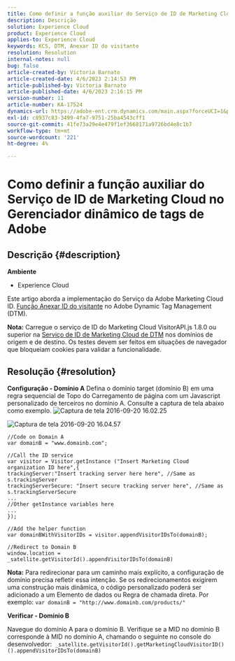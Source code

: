 ```yaml
---
title: Como definir a função auxiliar do Serviço de ID de Marketing Cloud no Gerenciador dinâmico de tags de Adobe
description: Descrição
solution: Experience Cloud
product: Experience Cloud
applies-to: Experience Cloud
keywords: KCS, DTM, Anexar ID do visitante
resolution: Resolution
internal-notes: null
bug: false
article-created-by: Victoria Barnato
article-created-date: 4/6/2023 2:14:53 PM
article-published-by: Victoria Barnato
article-published-date: 4/6/2023 2:16:15 PM
version-number: 11
article-number: KA-17524
dynamics-url: https://adobe-ent.crm.dynamics.com/main.aspx?forceUCI=1&pagetype=entityrecord&etn=knowledgearticle&id=7db5c361-85d4-ed11-a7c7-6045bd006295
exl-id: c8937c83-3499-4fa7-9751-25ba4543cff1
source-git-commit: 41fe73a29e4e479f1ef3668171a9726bd4e8c1b7
workflow-type: tm+mt
source-wordcount: '221'
ht-degree: 4%

---
```


# Como definir a função auxiliar do Serviço de ID de Marketing Cloud no Gerenciador dinâmico de tags de Adobe

## Descrição {#description}

<b>Ambiente</b>
- Experience Cloud


Este artigo aborda a implementação do Serviço da Adobe Marketing Cloud ID. [Função Anexar ID do visitante](https://experienceleague.adobe.com/docs/id-service/using/id-service-api/methods/appendvisitorid.html?lang=pt-BR) no Adobe Dynamic Tag Management (DTM).

<b>Nota:</b> Carregue o serviço de ID do Marketing Cloud VisitorAPI.js 1.8.0 ou superior na [Serviço de ID de Marketing Cloud de DTM](https://experienceleague.adobe.com/docs/id-service/using/id-service-api/methods/getmcvid.html) nos domínios de origem e de destino. Os testes devem ser feitos em situações de navegador que bloqueiam cookies para validar a funcionalidade.


## Resolução {#resolution}

<b>Configuração - Domínio A</b>
Defina o domínio target (domínio B) em uma regra sequencial de Topo do Carregamento de página com um Javascript personalizado de terceiros no domínio A. Consulte a captura de tela abaixo como exemplo.
![Captura de tela 2016-09-20 16.02.25](https://helpx.adobe.com/content/dam/help/en/dtm/kb/how-to-set-marketing-cloud-id-service-helper-function-in-adobe-d/jcr%3acontent/main-pars/image/Screenshot%202016-09-20%2016.02.25.png "Captura de tela 2016-09-20 16.02.25")

![Captura de tela 2016-09-20 16.04.57](https://helpx.adobe.com/content/dam/help/en/dtm/kb/how-to-set-marketing-cloud-id-service-helper-function-in-adobe-d/jcr%3acontent/main-pars/image_1393293752/Screenshot%202016-09-20%2016.04.57.png "Captura de tela 2016-09-20 16.04.57")

```clike
//Code on Domain A
var domainB = "www.domainb.com";
 
//Call the ID service
var visitor = Visitor.getInstance ("Insert Marketing Cloud organization ID here",{
trackingServer:"Insert tracking server here here", //Same as s.trackingServer
trackingServerSecure: "Insert secure tracking server here", //Same as s.trackingServerSecure
...
//Other getInstance variables here
...
});
 
//Add the helper function
var domainBWithVisitorIDs = visitor.appendVisitorIDsTo(domainB);
 
//Redirect to Domain B
window.location = _satellite.getVisitorId().appendVisitorIDsTo(domainB)
```


<b>Nota:</b> Para redirecionar para um caminho mais explícito, a configuração de domínio precisa refletir essa intenção. Se os redirecionamentos exigirem uma construção mais dinâmica, o código personalizado poderá ser adicionado a um Elemento de dados ou Regra de chamada direta. Por exemplo: `var domainB = "http://www.domainb.com/products/"`


<b>Verificar - Domínio B</b>


Navegue do domínio A para o domínio B. Verifique se a MID no domínio B corresponde à MID no domínio A, chamando o seguinte no console do desenvolvedor:  `_satellite.getVisitorId().getMarketingCloudVisitorID()().appendVisitorIDsTo(domainB)`

